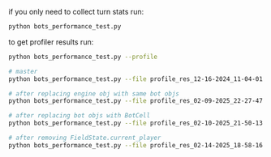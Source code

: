 if you only need to collect turn stats run:

```bash
python bots_performance_test.py 
```

to get profiler results run:

```bash
python bots_performance_test.py --profile

# master
python bots_performance_test.py --file profile_res_12-16-2024_11-04-01  

# after replacing engine obj with same bot objs
python bots_performance_test.py --file profile_res_02-09-2025_22-27-47  

# after replacing bot objs with BotCell
python bots_performance_test.py --file profile_res_02-10-2025_21-50-13  

# after removing FieldState.current_player
python bots_performance_test.py --file profile_res_02-14-2025_18-58-16
```
